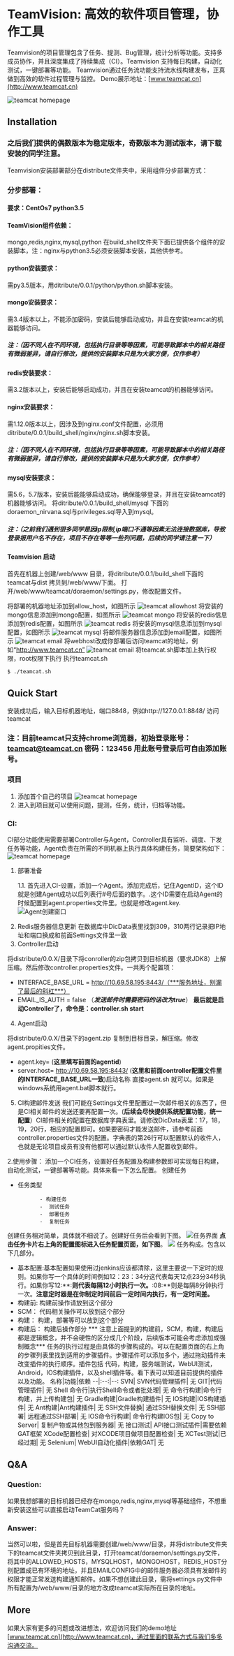 # TeamVision: 高效的软件项目管理，协作工具

Teamvision的项目管理包含了任务、提测、Bug管理，统计分析等功能。支持多成员协作，并且深度集成了持续集成（CI）。Teamvision 支持每日构建，自动化测试，一键部署等功能。 Teamvision通过任务流功能支持流水线构建发布，正真做到高效的软件过程管理与监控。
Demo展示地址：[www.teamcat.cn](http://www.teamcat.cn)

![teamcat homepage](screenshots/Teamcat_homepage.jpg)

## Installation

### 之后我们提供的偶数版本为稳定版本，奇数版本为测试版本，请下载安装的同学注意。

Teamvision安装部署部分在distribute文件夹中，采用组件分步部署方式：

### 分步部署：
#### 要求：CentOs7  python3.5
#### TeamVision组件依赖：
mongo,redis,nginx,mysql,python
在build_shell文件夹下面已提供各个组件的安装脚本，注：nginx与python3.5必须安装脚本安装，其他供参考。
#### python安装要求：
需py3.5版本，用ditribute/0.0.1/python/python.sh脚本安装。
#### mongo安装要求：
需3.4版本以上，不能添加密码，安装后能够启动成功，并且在安装teamcat的机器能够访问。
##### 注：（因不同人在不同环境，包括执行目录等等因素，可能导致脚本中的相关路径有微弱差异，请自行修改，提供的安装脚本只是为大家方便，仅作参考）
#### redis安装要求：
需3.2版本以上，安装后能够启动成功，并且在安装teamcat的机器能够访问。
#### nginx安装要求：
需1.12.0版本以上，因涉及到nginx.conf文件配置，必须用ditribute/0.0.1/build_shell/nginx/nginx.sh脚本安装。
##### 注：（因不同人在不同环境，包括执行目录等等因素，可能导致脚本中的相关路径有微弱差异，请自行修改，提供的安装脚本只是为大家方便，仅作参考）
#### mysql安装要求：
需5.6，5.7版本，安装后能能够启动成功，确保能够登录，并且在安装teamcat的机器能够访问。
将ditribute/0.0.1/build_shell/mysql 下面的doraemon_nirvana.sql与privileges.sql导入到mysql。
##### 注：（之前我们遇到很多同学是因ip限制,ip端口不通等因素无法连接数据库，导致登录报用户名不存在，项目不存在等等一些列问题，后续的同学请注意一下）
#### Teamvision 启动
首先在机器上创建/web/www 目录，将ditribute/0.0.1/build_shell下面的 teamcat与dist 拷贝到/web/www/下面。
打开/web/www/teamcat/doraemon/settings.py，修改配置文件。

将部署的机器地址添加到allow_host，如图所示
![teamcat allowhost](screenshots/settings_allowhost.jpg)
将安装的mongo信息添加到mongo配置，如图所示
![teamcat mongo](screenshots/settings_mongo.jpg)
将安装的redis信息添加到redis配置，如图所示
![teamcat redis](screenshots/settings_redis.jpg)
将安装的mysql信息添加到mysql配置，如图所示
![teamcat mysql](screenshots/settings_mysql.jpg)
将邮件服务器信息添加到email配置，如图所示
![teamcat email](screenshots/settings_email.jpg)
将webhost改成你部署后访问teamcat的地址，例如“http://www.teamcat.cn”
![teamcat email](screenshots/settings_webhost.jpg)
将teamcat.sh脚本加上执行权限，root权限下执行
   执行teamcat.sh
   
   ```sh
   $ ./teamcat.sh
   ```

## Quick Start

   安装成功后，输入目标机器地址，端口8848，例如http://127.0.0.1:8848/ 访问teamcat
   
### 注：目前teamcat只支持chrome浏览器，初始登录账号：teamcat@teamcat.cn 密码：123456  用此账号登录后可自由添加账号。

### 项目
1. 添加首个自己的项目
![teamcat homepage](screenshots/Teamcat_program.jpg)
2. 进入到项目就可以使用问题，提测，任务，统计，归档等功能。
### CI:
   CI部分功能使用需要部署Controller与Agent，Controller具有监听、调度、下发任务等功能，Agent负责在所需的不同机器上执行具体构建任务，简要架构如下：
![teamcat homepage](screenshots/Teamcat_CI.jpg)
1. 部署准备
   
     1.1. 首先进入CI-设置，添加一个Agent。添加完成后，记住AgentID，这个ID就是创建Agent成功以后列表行#号后面的数字。.这个ID需要在启动Agent的时候配置到agent.properties文件里。也就是修改agent.key.
 ![Agent创建窗口](screenshots/AgentCreate.png)
2) Redis服务器信息更新
在数据库中DicData表里找到309，310两行记录把IP地址和端口换成和前面Settings文件里一致
3) Controller启动
   
将distribute/0.0.X/目录下将conroller的zip包拷贝到目标机器（要求JDK8）上解压缩。然后修改controller.properties文件。一共两个配置项：
- INTERFACE_BASE_URL = http://10.69.58.195:8443/（***服务地址，别漏了最后的斜杠***）
- EMAIL_IS_AUTH = false （***发送邮件时需要密码的话改为true***）
**最后就是启动Controller了，命令是：controller.sh start**
4) Agent启动
   
将distribute/0.0.X/目录下的agent.zip 复制到目标目录，解压缩。修改agent.propities文件。
- agent.key= (**这里填写前面的agentid**)
- server.host= http://10.69.58.195:8443/ (**这里和前面controller配置文件里的INTERFACE_BASE_URL一致**)启动名称 直接agent.sh 就可以。如果是windows系统用agent.bat脚本就行。
5) CI构建邮件发送
我们可能在Settings文件里配置过一次邮件相关的东西了，但是CI相关邮件的发送还要再配置一次。(**后续会尽快提供系统配置功能，统一配置**）CI邮件相关的配置在数据库字典表里。请修改DicData表里：17，18，19，20行，相应的配置即可。如果要密码才能发送邮件，请参考前面controller.properties文件的配置。字典表的第26行可以配置默认的收件人，也就是无论项目成员有没有他都可以通过默认收件人配置收到邮件。

2.使用步骤：
   添加一个CI任务，设置好任务配置及构建参数即可实现每日构建，自动化测试，一键部署等功能。具体来看一下怎么配置。
    创建任务
- 任务类型
   
             - 构建任务
             -  测试任务
             -  部署任务
             -  复制任务
 创建任务相对简单，具体就不细说了。创建好任务后会看到下图。
![任务界面](screenshots/CITaskPage.png)
**点击任务卡片右上角的配置图标进入任务配置页面，如下图**。
![](screenshots/CIConfigBasic.png)
任务构成。包含以下几部分。
- 基本配置:基本配置如果使用过jenkins应该都清除，这里主要说一下定时的规则。如果你写一个具体的时间例如12：23：34分这代表每天12点23分34秒执行。如果你写12:**:**则代表每隔12小时执行一次。**:08:**则是每隔8分钟执行一次。**注意定时器是在你制定时间前后一定时间内执行，有一定时间差。**
- 构建前: 构建前操作请放到这个部分
- SCM： 代码相关操作可以放到这个部分
- 构建： 构建，部署等可以放到这个部分
- 构建后： 构建后操作部分
*** 注意上面提到的构建前，SCM，构建，构建后都是逻辑概念，并不会硬性的区分成几个阶段，后续版本可能会考虑添加成强制概念***
 任务的执行过程是由具体的步骤构成的。可以在配置页面的右上角的步骤列表里找到适用的步骤插件。步骤插件可以添加多个，通过拖动插件来改变插件的执行顺序。插件包括 代码，构建，服务端测试，WebUI测试，Android，IOS构建插件，以及shell插件等。看下表可以知道目前提供的插件以及功能。
名称|功能|依赖
--|:--:|--:
SVN| SVN代码管理插件| 无
GIT|代码管理插件| 无
Shell 命令行|执行Shell命令或者批处理| 无
命令行构建|命令行构建，并上传构建包| 无
Gradle构建|Gradle构建插件| 无
IOS构建|IOS构建插件| 无
Ant构建|Ant构建插件| 无
SSH文件替换| 通过SSH替换文件| 无
SSH部署| 远程通过SSH部署| 无
IOS命令行构建| 命令行构建IOS包| 无
Copy to Server| 复制产物或其他包到服务器| 无
接口测试| API接口测试插件|需要依赖GAT框架
XCode配置检查| 对XCODE项目做项目配置检查| 无
XCTest测试|已经过期| 无
Selenium| WebUI自动化插件|依赖GAT| 无
      

## Q&A
### Question:
如果我想部署的目标机器已经存在mongo,redis,nginx,mysql等基础组件，不想重新安装这些可以直接启动TeamCat服务吗？

### Answer:
当然可以啦，但是首先目标机器需要创建/web/www/目录，并将distribute文件夹下的teamcat文件夹拷贝到此目录，打开teamcat/doraemon/settings.py文件，将其中的ALLOWED_HOSTS，MYSQLHOST，MONGOHOST，REDIS_HOST分别配置成已有环境的地址，并且EMAILCONFIG中的邮件服务器必须具有发邮件的权限才能正常发送构建通知邮件。如果不想创建此目录，需将settings.py文件中所有配置为/web/www/目录的地方改成teamcat实际所在目录的地址。

## More

如果大家有更多的问题或改进想法，欢迎访问我们的demo地址[www.teamcat.cn](http://www.teamcat.cn)，通过里面的联系方式与我们多多沟通交流。

